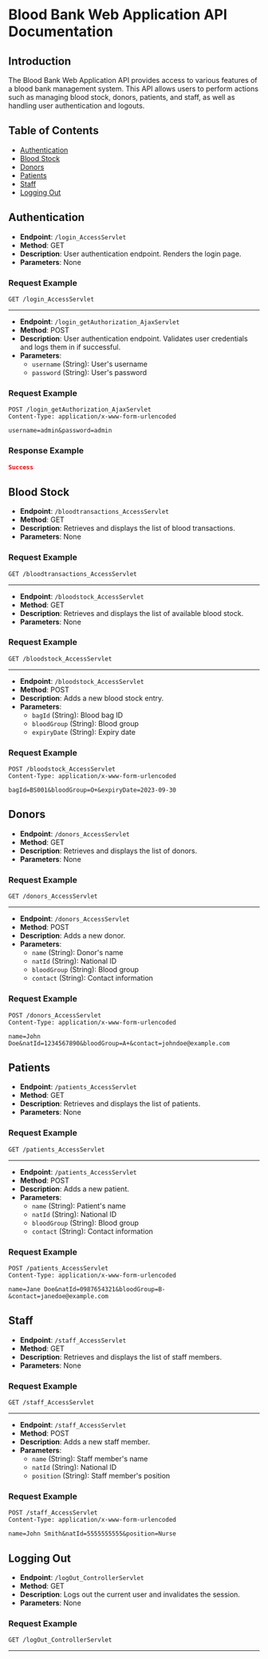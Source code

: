 # Blood Bank Web Application API Documentation

## Introduction

The Blood Bank Web Application API provides access to various features of a blood bank management system. This API allows users to perform actions such as managing blood stock, donors, patients, and staff, as well as handling user authentication and logouts.

## Table of Contents

- [Authentication](#authentication)
- [Blood Stock](#blood-stock)
- [Donors](#donors)
- [Patients](#patients)
- [Staff](#staff)
- [Logging Out](#logging-out)

## Authentication

- **Endpoint**: `/login_AccessServlet`
- **Method**: GET
- **Description**: User authentication endpoint. Renders the login page.
- **Parameters**: None

### Request Example

```http
GET /login_AccessServlet
```

---

- **Endpoint**: `/login_getAuthorization_AjaxServlet`
- **Method**: POST
- **Description**: User authentication endpoint. Validates user credentials and logs them in if successful.
- **Parameters**:
  - `username` (String): User's username
  - `password` (String): User's password

### Request Example

```http
POST /login_getAuthorization_AjaxServlet
Content-Type: application/x-www-form-urlencoded

username=admin&password=admin
```

### Response Example

```json
Success
```

## Blood Stock

- **Endpoint**: `/bloodtransactions_AccessServlet`
- **Method**: GET
- **Description**: Retrieves and displays the list of blood transactions.
- **Parameters**: None

### Request Example

```http
GET /bloodtransactions_AccessServlet
```

---

- **Endpoint**: `/bloodstock_AccessServlet`
- **Method**: GET
- **Description**: Retrieves and displays the list of available blood stock.
- **Parameters**: None

### Request Example

```http
GET /bloodstock_AccessServlet
```

---

- **Endpoint**: `/bloodstock_AccessServlet`
- **Method**: POST
- **Description**: Adds a new blood stock entry.
- **Parameters**:
  - `bagId` (String): Blood bag ID
  - `bloodGroup` (String): Blood group
  - `expiryDate` (String): Expiry date

### Request Example

```http
POST /bloodstock_AccessServlet
Content-Type: application/x-www-form-urlencoded

bagId=BS001&bloodGroup=O+&expiryDate=2023-09-30
```

## Donors

- **Endpoint**: `/donors_AccessServlet`
- **Method**: GET
- **Description**: Retrieves and displays the list of donors.
- **Parameters**: None

### Request Example

```http
GET /donors_AccessServlet
```

---

- **Endpoint**: `/donors_AccessServlet`
- **Method**: POST
- **Description**: Adds a new donor.
- **Parameters**:
  - `name` (String): Donor's name
  - `natId` (String): National ID
  - `bloodGroup` (String): Blood group
  - `contact` (String): Contact information

### Request Example

```http
POST /donors_AccessServlet
Content-Type: application/x-www-form-urlencoded

name=John Doe&natId=1234567890&bloodGroup=A+&contact=johndoe@example.com
```

## Patients

- **Endpoint**: `/patients_AccessServlet`
- **Method**: GET
- **Description**: Retrieves and displays the list of patients.
- **Parameters**: None

### Request Example

```http
GET /patients_AccessServlet
```

---

- **Endpoint**: `/patients_AccessServlet`
- **Method**: POST
- **Description**: Adds a new patient.
- **Parameters**:
  - `name` (String): Patient's name
  - `natId` (String): National ID
  - `bloodGroup` (String): Blood group
  - `contact` (String): Contact information

### Request Example

```http
POST /patients_AccessServlet
Content-Type: application/x-www-form-urlencoded

name=Jane Doe&natId=0987654321&bloodGroup=B-&contact=janedoe@example.com
```

## Staff

- **Endpoint**: `/staff_AccessServlet`
- **Method**: GET
- **Description**: Retrieves and displays the list of staff members.
- **Parameters**: None

### Request Example

```http
GET /staff_AccessServlet
```

---

- **Endpoint**: `/staff_AccessServlet`
- **Method**: POST
- **Description**: Adds a new staff member.
- **Parameters**:
  - `name` (String): Staff member's name
  - `natId` (String): National ID
  - `position` (String): Staff member's position

### Request Example

```http
POST /staff_AccessServlet
Content-Type: application/x-www-form-urlencoded

name=John Smith&natId=5555555555&position=Nurse
```

## Logging Out

- **Endpoint**: `/logOut_ControllerServlet`
- **Method**: GET
- **Description**: Logs out the current user and invalidates the session.
- **Parameters**: None

### Request Example

```http
GET /logOut_ControllerServlet
```

---
